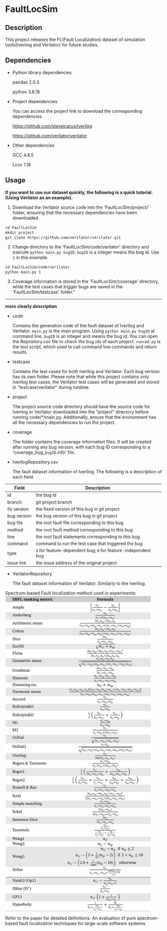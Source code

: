 # FaultLocSim

## Description
This project releases the FL(Fault Localization) dataset of simulation tools(Iverilog and Verilator) for future studies.

## Dependencies
+ Python library dependencies

	pandas 2.0.3

	python 3.8.18


+ Project dependencies

	You can access the project link to download the corresponding dependencies.

	https://github.com/steveicarus/iverilog

	https://github.com/verilator/verilator


+ Other dependencies

	GCC 4.8.5

	Lcov 1.16

## Usage
**If you want to use our dataset quickly, the following is a quick tutorial. (Using Verilator as an example).**

1. Download the Verilator source code into the 'FaultLocSim/project/' folder, ensuring that the necessary dependencies have been downloaded.
```
cd FaultLocSim
mkdir project
git clone https://github.com/verilator/verilator.git
```
2. Change directory to the 'FaultLocSim/code/verilator' directory and execute `python main.py bugID`. `bugID` is a integer means the bug id. Use `1` in this example.
```
cd FaultLocSim/code/verilator
python main.py 1
```
3. Coverage information is stored in the 'FaultLocSim/coverage' directory, while the test cases that trigger bugs are saved in the 'FaultLocSim/testcase' folder."

---

**more clearly description**

+ code

	Contains the generation  code of the fault dataset of Iverilog and Verilator. 
	`main.py` is the main program. Using `python main.py bugID` at command line, `bugID` is an integer and means the bug id. You can open the Repository.csv file to check the bug ids of each project.
	`runcmd.py` is the tool script, which used to call command line commands and return results.
	
+ testcase

	Contains the test cases for both Iverilog and Verilator. Each bug version has its own folder. Please note that while this project contains only Iverilog test cases, the Verilator test cases will be generated and stored in "testcase/verilator" during runtime.

+ project

	The project source code directory should have the source code for Iverilog or Verilator downloaded into the "project" directory before running code/*/main.py. Additionally, ensure that the environment has all the necessary dependencies to run the project.

+ coverage

	The folder contains the coverage information files. It will be created after running any bug version, with each bug ID corresponding to a 'coverage_bug_`bugID`.info' file.

+ IverilogRepository.csv

	The fault dataset information of Iverilog. The following is a description of each field.

| Field | Description | 
| ------ | ------ |
| id | the bug id |
| branch | git project branch |
| fix version | the fixed version of this bug in git project |
| bug version | the bug version of this bug in git project |
| bug file | the root fault file corresponding to this bug |
| method | the root fault method corresponding to this bug |
| line | the root fault statements corresponding to this bug |
| command | command to run the test case that triggered the bug |
| type | `1` for feature-dependent bug; `0` for feature-independent bug |
| issue link | the issue address of the original project |

+ VerilatorRepository

	The fault dataset information of Verilator. Similarly to the Iverilog.

Spectrum-based Fault localization method used in experiments: 
![image](https://github.com/FaultLocSim/FaultLocSim/blob/main/spectrum%20formule.png)
Refer to the paper for detailed definitions: An evaluation of pure spectrum-based fault localization techniques for large-scale software systems
